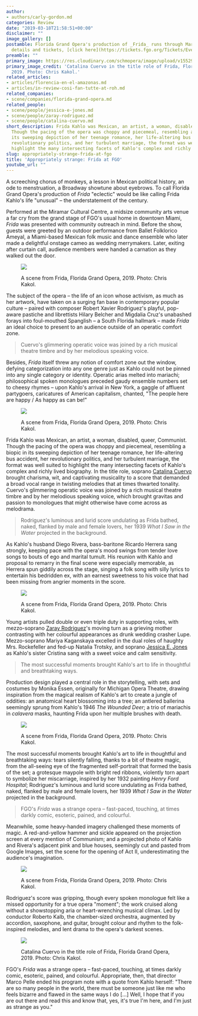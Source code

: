 ```yaml
---
author:
- authors/carly-gordon.md
categories: Review
date: "2019-03-18T21:58:51+00:00"
disclaimer: ""
image_gallery: []
postamble: Florida Grand Opera's production of _Frida_ runs through March 30. For
  details and tickets, [click here](https://tickets.fgo.org/Tickets/EventDetails.aspx?id=1718).
preamble: ""
primary_image: https://res.cloudinary.com/schmopera/image/upload/v1552948764/media/2019/03/sqDSC_2080.jpg
primary_image_credit: 'Catalina Cuervo in the title role of Frida, Florida Grand Opera,
  2019. Photo: Chris Kakol.'
related_articles:
- articles/florencia-en-el-amazonas.md
- articles/in-review-cosi-fan-tutte-at-roh.md
related_companies:
- scene/companies/florida-grand-opera.md
related_people:
- scene/people/jessica-e-jones.md
- scene/people/zaray-rodriguez.md
- scene/people/catalina-cuervo.md
short_description: Frida Kahlo was Mexican, an artist, a woman, disabled, queer, Communist.
  Though the pacing of the opera was choppy and piecemeal, resembling a biopic in
  its sweeping depiction of her teenage romance, her life-altering bus accident, her
  revolutionary politics, and her turbulent marriage, the format was well suited to
  highlight the many intersecting facets of Kahlo's complex and richly lived biography.
slug: appropriately-strange-frida-at-fgo
title: 'Appropriately strange: Frida at FGO'
youtube_url: ""
---
```

A screeching chorus of monkeys, a lesson in Mexican political history, an ode to menstruation, a Broadway showtune about eyebrows. To call Florida Grand Opera's production of _Frida_ "eclectic" would be like calling Frida Kahlo's life "unusual" – the understatement of the century.

Performed at the Miramar Cultural Centre, a midsize community arts venue a far cry from the grand stage of FGO's usual home in downtown Miami, _Frida_ was presented with community outreach in mind. Before the show, guests were greeted by an outdoor performance from Ballet Folklorico Ameyal, a Miami-based Mexican folk music and dance ensemble who later made a delightful onstage cameo as wedding merrymakers. Later, exiting after curtain call, audience members were handed a carnation as they walked out the door.

<figure data-type="image">

![](https://res.cloudinary.com/schmopera/image/upload/v1552954769/media/2019/03/DSC_1401.jpg)

<figcaption>A scene from Frida, Florida Grand Opera, 2019. Photo: Chris Kakol.</figcaption>

</figure>

The subject of the opera – the life of an icon whose activism, as much as her artwork, have taken on a surging fan base in contemporary popular culture – paired with composer Robert Xavier Rodriguez's playful, pop-aware pastiche and librettists Hilary Belcher and Migdalia Cruz's unabashed forays into foul-mouthed Spanglish – a South Florida hallmark – made _Frida_ an ideal choice to present to an audience outside of an operatic comfort zone.

> Cuervo's glimmering operatic voice was joined by a rich musical theatre timbre and by her melodious speaking voice.

Besides, _Frida_ itself threw any notion of comfort zone out the window, defying categorization into any one genre just as Kahlo could not be pinned into any single category or identity. Operatic arias melted into mariachi; philosophical spoken monologues preceded gaudy ensemble numbers set to cheesy rhymes – upon Kahlo's arrival in New York, a gaggle of affluent partygoers, caricatures of American capitalism, chanted, "The people here are happy / As happy as can be!"

<figure data-type="image">

![](https://res.cloudinary.com/schmopera/image/upload/v1552954789/media/2019/03/DSC_1499.jpg)

<figcaption>A scene from Frida, Florida Grand Opera, 2019. Photo: Chris Kakol.</figcaption>

</figure>

Frida Kahlo was Mexican, an artist, a woman, disabled, queer, Communist. Though the pacing of the opera was choppy and piecemeal, resembling a biopic in its sweeping depiction of her teenage romance, her life-altering bus accident, her revolutionary politics, and her turbulent marriage, the format was well suited to highlight the many intersecting facets of Kahlo's complex and richly lived biography. In the title role, soprano [Catalina Cuervo](/scene/people/catalina-cuervo/) brought charisma, wit, and captivating musicality to a score that demanded a broad vocal range in twisting melodies that at times thwarted tonality. Cuervo's glimmering operatic voice was joined by a rich musical theatre timbre and by her melodious speaking voice, which brought gravitas and passion to monologues that might otherwise have come across as melodrama.

> Rodriguez's luminous and lurid score undulating as Frida bathed, naked, flanked by male and female lovers, her 1939 _What I Saw in the Water_ projected in the background.

As Kahlo's husband Diego Rivera, bass-baritone Ricardo Herrera sang strongly, keeping pace with the opera's mood swings from tender love songs to bouts of ego and marital tumult. His reunion with Kahlo and proposal to remarry in the final scene were especially memorable, as Herrera spun giddily across the stage, singing a folk song with silly lyrics to entertain his bedridden ex, with an earnest sweetness to his voice that had been missing from angrier moments in the score.

<figure data-type="image">

![](https://res.cloudinary.com/schmopera/image/upload/v1552954817/media/2019/03/DSC_1150.jpg)

<figcaption>A scene from Frida, Florida Grand Opera, 2019. Photo: Chris Kakol.</figcaption>

</figure>

Young artists pulled double or even triple duty in supporting roles, with mezzo-soprano [Zaray Rodriguez](/scene/people/zaray-rodriguez/)'s moving turn as a grieving mother contrasting with her colourful appearances as drunk wedding crasher Lupe. Mezzo-soprano Mariya Kaganskaya excelled in the dual roles of haughty Mrs. Rockefeller and fed-up Natalia Trotsky, and soprano [Jessica E. Jones](/scene/people/jessica-e-jones/) as Kahlo's sister Cristina sang with a sweet voice and calm sensitivity.

> The most successful moments brought Kahlo's art to life in thoughtful and breathtaking ways.

Production design played a central role in the storytelling, with sets and costumes by Monika Essen, originally for Michigan Opera Theatre, drawing inspiration from the magical realism of Kahlo's art to create a jungle of oddities: an anatomical heart blossoming into a tree; an antlered ballerina seemingly sprung from Kahlo's 1946 _The Wounded Deer_; a trio of mariachis in _calavera_ masks, haunting Frida upon her multiple brushes with death.

<figure data-type="image">

![](https://res.cloudinary.com/schmopera/image/upload/v1552954841/media/2019/03/DSC_1756.jpg)

<figcaption>A scene from Frida, Florida Grand Opera, 2019. Photo: Chris Kakol.</figcaption>

</figure>

The most successful moments brought Kahlo's art to life in thoughtful and breathtaking ways: tears silently falling, thanks to a bit of theatre magic, from the all-seeing eye of the fragmented self-portrait that formed the basis of the set; a grotesque maypole with bright red ribbons, violently torn apart to symbolize her miscarriage, inspired by her 1932 painting _Henry Ford Hospital_; Rodriguez's luminous and lurid score undulating as Frida bathed, naked, flanked by male and female lovers, her 1939 _What I Saw in the Water_ projected in the background.

> FGO's _Frida_ was a strange opera – fast-paced, touching, at times darkly comic, esoteric, pained, and colourful.

Meanwhile, some heavy-handed imagery challenged these moments of magic. A red-and-yellow hammer and sickle appeared on the projection screen at every mention of Communism; and a projected photo of Kahlo and Rivera's adjacent pink and blue houses, seemingly cut and pasted from Google Images, set the scene for the opening of Act II, underestimating the audience's imagination.

<figure data-type="image">

![](https://res.cloudinary.com/schmopera/image/upload/v1552954865/media/2019/03/DSC_2566.jpg)

<figcaption>A scene from Frida, Florida Grand Opera, 2019. Photo: Chris Kakol.</figcaption>

</figure>

Rodriguez's score was gripping, though every spoken monologue felt like a missed opportunity for a true opera "moment"; the work cruised along without a showstopping aria or heart-wrenching musical climax. Led by conductor Roberto Kalb, the chamber-sized orchestra, augmented by accordion, saxophone, and guitar, brought colour and rhythm to the folk-inspired melodies, and lent drama to the opera's darkest scenes.

<figure data-type="image">

![](https://res.cloudinary.com/schmopera/image/upload/v1552954915/media/2019/03/DSC_3042.jpg)

<figcaption>Catalina Cuervo in the title role of Frida, Florida Grand Opera, 2019. Photo: Chris Kakol.</figcaption>

</figure>

FGO's _Frida_ was a strange opera – fast-paced, touching, at times darkly comic, esoteric, pained, and colourful. Appropriate, then, that director Marco Pelle ended his program note with a quote from Kahlo herself: "There are so many people in the world, there must be someone just like me who feels bizarre and flawed in the same ways I do \[...\] Well, I hope that if you are out there and read this and know that, yes, it's true I'm here, and I'm just as strange as you."